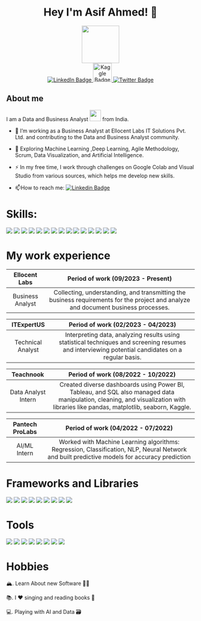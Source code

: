 <h1 align="center"> Hey I'm Asif Ahmed! <span class="wave">👋 </span></h1>

<div id="header" align="center">
  <img src="https://media.giphy.com/media/M9gbBd9nbDrOTu1Mqx/giphy.gif" width="100"/>
</div>
<div align="center" id="badges">
  <a href="https://www.kaggle.com/asifahmed3614">
    <img src="https://img.shields.io/badge/Kaggle-blue?style=for-the-badge&logo=linkedin&logoColor=white" alt="LinkedIn Badge"/>
  </a>
  <a href="https://www.linkedin.com/in/asif-ahmed-92b48617a/">
    <img height="50" src="https://img.shields.io/badge/LinkedIn-007ACC?style=for-the-badge&logo=Selinum&logoColor=white" alt="Kaggle Badge"/>
  </a>
  <a href="https://twitter.com/Asif3615">
    <img src="https://img.shields.io/badge/Twitter-blue?style=for-the-badge&logo=twitter&logoColor=white" alt="Twitter Badge"/>
  </a>
</div>






<h2>About me </h2>

I am a Data and Business Analyst <img src="https://media.giphy.com/media/WUlplcMpOCEmTGBtBW/giphy.gif" width="30"> from India.

- :telescope: I’m working as a Business Analyst at Ellocent Labs IT Solutions Pvt. Ltd. and contributing to the Data and Business Analyst community.

- :seedling: Exploring Machine Learning ,Deep Learning, Agile Methodology, Scrum, Data Visualization, and Artificial Intelligence.

- :zap: In my free time, I work through challenges on Google Colab and Visual Studio from various sources, which helps me develop new skills.

- :mailbox:How to reach me: [![Linkedin Badge](https://img.shields.io/badge/-kakbar-blue?style=flat&logo=Linkedin&logoColor=white)](https://www.linkedin.com/in/asif-ahmed-92b48617a/)

<h1>Skills:</h1>
  <p>
  <img src="https://img.shields.io/badge/Python-3776AB?style=for-the-badge&logo=python&logoColor=white" />
  <img src="https://img.shields.io/badge/Machine Learning-E34F26?style=for-the-badge&logo=Machine Learning5&logoColor=white" />
  <img src="https://img.shields.io/badge/Deep Learning-1572B6?style=for-the-badge&logo=Deep Learning3&logoColor=white" />
  <img src="https://img.shields.io/badge/SQL-323330?style=for-the-badge&logo=SQL&logoColor=F7DF1E" />
  <img src="https://img.shields.io/badge/Selinum-007ACC?style=for-the-badge&logo=Selinum&logoColor=white" />
  <img src="https://img.shields.io/badge/C-00599C?style=for-the-badge&logo=c&logoColor=white" />
  <img src="https://img.shields.io/badge/Computer-Vision-ED8B00?style=for-the-badge&logo=Computer-Vision&logoColor=white" />
  <img src="https://img.shields.io/badge/MS-Excel-777BB4?style=for-the-badge&logo=MS-Excel&logoColor=white" />
  <img src="https://img.shields.io/badge/Neural Network-FA7343?style=for-the-badge&logo=Neural Network&logoColor=white" />
  <img src="https://img.shields.io/badge/Azure-00ADD8?style=for-the-badge&logo=Azure&logoColor=white" />
  <img src="https://img.shields.io/badge/Hadoop-CC342D?style=for-the-badge&logo=Hadoop&logoColor=white" />
  <img src="https://img.shields.io/badge/Web-Scrapping-5E5C5C?style=for-the-badge&logo=Web-Scrapping&logoColor=white" />
  <img src="https://img.shields.io/badge/Power-BI-3776AB?style=for-the-badge&logo=Power-BI&logoColor=white" />
  <img src="https://img.shields.io/badge/Agile-Methodology-3776AB?style=for-the-badge&logo=Agile-Methodology&logoColor=white" />
  <img src="https://img.shields.io/badge/JIRA-CC342D?style=for-the-badge&logo=JIRA&logoColor=white" />
</p>

<h1>My work experience</h1>

| Ellocent Labs  | Period of work (09/2023 - Present) |
|:---------:|:----------------------------------:|
| Business Analyst |  Collecting, understanding, and transmitting the business requirements for the project and analyze and document business processes. |


| ITExpertUS| Period of work (02/2023 - 04/2023) |
|:---------:|:----------------------------------:|
| Technical Analyst |  Interpreting data, analyzing results using statistical techniques and screening resumes and interviewing potential candidates on a regular basis. |


| Teachnook | Period of work (08/2022 - 10/2022) |
|:---------:|:----------------------------------:|
| Data Analyst Intern |  Created diverse dashboards using Power BI, Tableau, and SQL also managed data manipulation, cleaning, and visualization with libraries like pandas, matplotlib, seaborn, Kaggle. |


| Pantech ProLabs | Period of work (04/2022 - 07/2022) |
|:---------:|:----------------------------------:|
| AI/ML Intern |  Worked with Machine Learning algorithms: Regression, Classification, NLP, Neural Network and built predictive models for accuracy prediction |

<h1>Frameworks and Libraries</h1>
<p>
  <img src="https://img.shields.io/badge/TensorFlow-20232A?style=for-the-badge&logo=TensorFlow&logoColor=61DAFB" />
  <img src="https://img.shields.io/badge/Scikit-learn-339933?style=for-the-badge&logo=Scikit-learn&logoColor=white" />
  <img src="https://img.shields.io/badge/Keras-512BD4?style=for-the-badge&logo=Keras&logoColor=white" />
  <img src="https://img.shields.io/badge/Pandas-20232A?style=for-the-badge&logo=Pandas&logoColor=61DAFB" />
  <img src="https://img.shields.io/badge/PyTorch-4A4A55?style=for-the-badge&logo=PyTorch&logoColor=FF3E00" />
  <img src="https://img.shields.io/badge/Matplotlib-35495E?style=for-the-badge&logo=Matplotlib&logoColor=4FC08D" />
  <img src="https://img.shields.io/badge/Numpy-DD0031?style=for-the-badge&logo=Numpy&logoColor=white" />
  <img src="https://img.shields.io/badge/Seaborn-E23237?style=for-the-badge&logo=Seaborn&logoColor=white" />
  <img src="https://img.shields.io/badge/Theano-563D7C?style=for-the-badge&logo=Theano&logoColor=white" />
  
</p>
<h1>Tools</h1>
<p>
  <img src="https://img.shields.io/badge/SAS-0078D4?style=for-the-badge&logo=SAS%20studio%20code&logoColor=white" />
  <img src="https://img.shields.io/badge/Apache Spark-0078D4?style=for-the-badge&logo=Apache Spark%20studio%20code&logoColor=white" />
  <img src="https://img.shields.io/badge/BigML-5C2D91?style=for-the-badge&logo=BigML%20studio&logoColor=white" />
  <img src="https://img.shields.io/badge/MatLab-66595C?style=for-the-badge&logo=MatLab&logoColor=white" />
  <img src="https://img.shields.io/badge/Excel-2C2255?style=for-the-badge&logo=Excel&logoColor=white" />
  <img src="https://img.shields.io/badge/TensorFlow-%23575757.svg?&style=for-the-badge&logo=TensorFlow-text&logoColor=important" />
  <img src="https://img.shields.io/badge/Jira-5C2D91?style=for-the-badge&logo=BigML%20studio&logoColor=white" />
  <img src="https://img.shields.io/badge/Google Docs-0078D4?style=for-the-badge&logo=Google Docs%20studio%20code&logoColor=white" />
</p>

<h1>Hobbies</h1>

🏔. Learn About new Software 👨‍💻

📚. I ❤️ singing and reading books 📒

💻. Playing with AI and Data 🗃️
